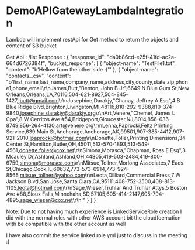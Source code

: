 # DemoAPIGatewayLambdaIntegration
Lambda will implement restApi for Get method to return the objects and content of S3 bucket

Get Api  : /list
Response : 
{
  "response_id": "da0b86cd-e25f-41fd-ac2a-664d6726384f",
  "bucket_response": [
    {
      "object-name": "TestFile1.txt",
      "content": "b'Hellow from the other side :)'"
    },
    {
      "object-name": "contacts_.csv",
      "content": "b'first_name,last_name,company_name,address,city,county,state,zip,phone1,phone,email\\r\\nJames,Butt,\"Benton, John B Jr\",6649 N Blue Gum St,New Orleans,Orleans,LA,70116,504-621-8927,504-845-1427,jbutt@gmail.com\\r\\nJosephine,Darakjy,\"Chanay, Jeffrey A Esq\",4 B Blue Ridge Blvd,Brighton,Livingston,MI,48116,810-292-9388,810-374-9840,josephine_darakjy@darakjy.org\\r\\nArt,Venere,\"Chemel, James L Cpa\",8 W Cerritos Ave #54,Bridgeport,Gloucester,NJ,8014,856-636-8749,856-264-4130,art@venere.org\\r\\nLenna,Paprocki,Feltz Printing Service,639 Main St,Anchorage,Anchorage,AK,99501,907-385-4412,907-921-2010,lpaprocki@hotmail.com\\r\\nDonette,Foller,Printing Dimensions,34 Center St,Hamilton,Butler,OH,45011,513-570-1893,513-549-4561,donette.foller@cox.net\\r\\nSimona,Morasca,\"Chapman, Ross E Esq\",3 Mcauley Dr,Ashland,Ashland,OH,44805,419-503-2484,419-800-6759,simona@morasca.com\\r\\nMitsue,Tollner,Morlong Associates,7 Eads St,Chicago,Cook,IL,60632,773-573-6914,773-924-8565,mitsue_tollner@yahoo.com\\r\\nLeota,Dilliard,Commercial Press,7 W Jackson Blvd,San Jose,Santa Clara,CA,95111,408-752-3500,408-813-1105,leota@hotmail.com\\r\\nSage,Wieser,Truhlar And Truhlar Attys,5 Boston Ave #88,Sioux Falls,Minnehaha,SD,57105,605-414-2147,605-794-4895,sage_wieser@cox.net\\r\\n'"
    }
  ]
}

Note: Due to not having much experience is LinkedServiceRole creation I did with the normal roles with other AWS account bit the cloudfoemation with be compatible with the other account as well

I have also commit the service linked role yml just to discuss in the meeting :)
